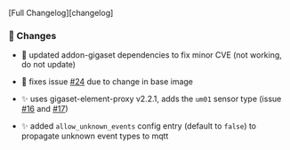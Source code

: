 [Full Changelog][changelog]

### :hammer: Changes

- :hammer: updated addon-gigaset dependencies to fix minor CVE (not working, do not update)

- :hammer: fixes issue [#24](https://github.com/ycardon/gigaset-elements-proxy/issues/24) due to change in base image

- :sparkles: uses gigaset-element-proxy v2.2.1, adds the `um01` sensor type (issue [#16](https://github.com/ycardon/gigaset-elements-proxy/issues/16) and [#17](https://github.com/ycardon/gigaset-elements-proxy/issues/17))

- :sparkles: added `allow_unknown_events` config entry (default to `false`) to propagate unknown event types to mqtt
